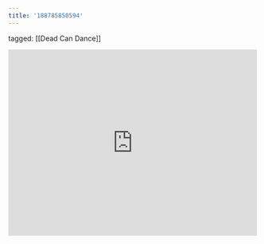 ```yaml
---
title: '188785850594'
---
```

tagged: [[Dead Can Dance]]
<iframe allow="accelerometer; autoplay; clipboard-write; encrypted-media; gyroscope; picture-in-picture" allowfullscreen="" frameborder="0" height="375" id="youtube_iframe" src="https://www.youtube.com/embed/karRE54LCCA?feature=oembed&amp;enablejsapi=1&amp;origin=https://safe.txmblr.com&amp;wmode=opaque" width="500"></iframe>